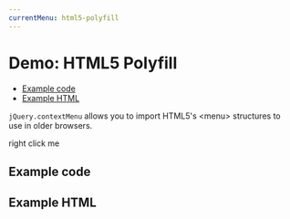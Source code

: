 ```yaml
---
currentMenu: html5-polyfill 
---
```


# Demo: HTML5 Polyfill

<!-- START doctoc generated TOC please keep comment here to allow auto update -->
<!-- DON'T EDIT THIS SECTION, INSTEAD RE-RUN doctoc TO UPDATE -->


- [Example code](#example-code)
- [Example HTML](#example-html)

<!-- END doctoc generated TOC please keep comment here to allow auto update -->

`jQuery.contextMenu` allows you to import HTML5's &lt;menu&gt; structures to use in older browsers. 

<span class="context-menu-one btn btn-neutral" contextmenu="html5polyfill">right click me</span>

## Example code

<script type="text/javascript" class="showcase">
$(function(){
    $.contextMenu('html5');
});
</script>

## Example HTML
<div style="display:none;" class="showcase" data-showcase-import=".context-menu-one"></div>

<menu id="html5polyfill" type="context" style="display:none" class="showcase">  
    <command label="rotate" onclick="alert('rotate')" icon="images/cut.png">
    <command label="resize" onclick="alert('resize')" icon="images/door.png">
    <menu label="share">
        <command label="twitter" onclick="alert('twitter')" icon="images/page_white_copy.png">
        <hr>
        <command label="facebook" onclick="alert('facebook')" icon="images/page_white_edit.png">
        <hr>
        <label>foo bar<input type="text" name="foo"></label>
    </menu>
</menu>